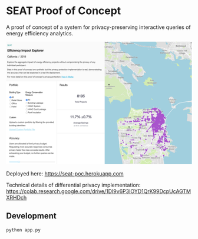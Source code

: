 SEAT Proof of Concept
===

A proof of concept of a system for privacy-preserving interactive queries of energy 
efficiency analytics.

![Screenshot](/screenshot.png)

Deployed here:
https://seat-poc.herokuapp.com

Technical details of differential privacy implementation:
https://colab.research.google.com/drive/1DI9v6P3IOYD1QrK99DcpUcAGTMXRHDch

Development
---

	python app.py